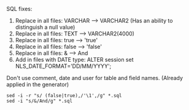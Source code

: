 SQL fixes:  
1. Replace in all files: VARCHAR --> VARCHAR2 (Has an ability to distinguish a null value)
2. Replace in all files: TEXT --> VARCHAR2(4000)
3. Replace in all files: true --> 'true'
4. Replace in all files: false --> 'false'
5. Replace in all files: & --> And
6. Add in files with DATE type: ALTER session set NLS_DATE_FORMAT='DD/MM/YYYY';

Don't use comment, date and user for table and field names. (Already applied in the generator)

```
sed -i -r "s/ (false|true),/'\1',/g" *.sql
sed -i "s/&/And/g" *.sql
```